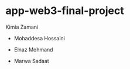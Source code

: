 

# app-web3-final-project
Kimia Zamani




- Mohaddesa Hossaini

 
- Elnaz Mohmand
- Marwa Sadaat


